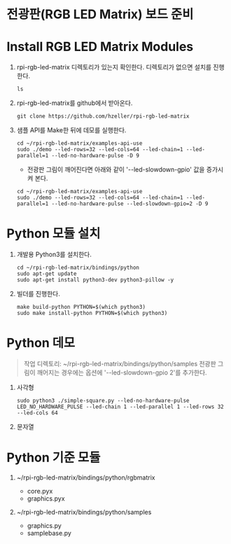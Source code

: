 # 전광판(RGB LED Matrix) 보드 준비

# Install RGB LED Matrix Modules

1. rpi-rgb-led-matrix 디렉토리가 있는지 확인한다. 디렉토리가 없으면 설치를 진행한다.
   <pre><code>ls</code></pre>

2. rpi-rgb-led-matrix를 github에서 받아온다.
   <pre><code>git clone https://github.com/hzeller/rpi-rgb-led-matrix</code></pre>

3. 샘플 API를 Make한 뒤에 데모를 실행한다.
   <pre><code>cd ~/rpi-rgb-led-matrix/examples-api-use
   sudo ./demo --led-rows=32 --led-cols=64 --led-chain=1 --led-parallel=1 --led-no-hardware-pulse -D 9</code></pre>
   
   * 전광판 그림이 깨어진다면 아래와 같이 '--led-slowdown-gpio' 값을 증가시켜 본다.
   <pre><code>cd ~/rpi-rgb-led-matrix/examples-api-use
   sudo ./demo --led-rows=32 --led-cols=64 --led-chain=1 --led-parallel=1 --led-no-hardware-pulse --led-slowdown-gpio=2 -D 9</code></pre>

# Python 모듈 설치

1. 개발용 Python3를 설치한다.
   <pre><code>cd ~/rpi-rgb-led-matrix/bindings/python
   sudo apt-get update
   sudo apt-get install python3-dev python3-pillow -y</code></pre>

2. 빌더를 진행한다.
   <pre><code>make build-python PYTHON=$(which python3)
   sudo make install-python PYTHON=$(which python3)</code></pre>

# Python 데모

> 작업 디렉토리: ~/rpi-rgb-led-matrix/bindings/python/samples
> 전광판 그림이 깨어지는 경우에는 옵션에 '--led-slowdown-gpio 2'를 추가한다.

1. 사각형
   <pre><code>sudo python3 ./simple-square.py --led-no-hardware-pulse LED_NO_HARDWARE_PULSE --led-chain 1 --led-parallel 1 --led-rows 32 --led-cols 64</code></pre>

2. 문자열

# Python 기준 모듈

  1. ~/rpi-rgb-led-matrix/bindings/python/rgbmatrix
     * core.pyx
     * graphics.pyx

  2. ~/rpi-rgb-led-matrix/bindings/python/samples
     * graphics.py
     * samplebase.py
